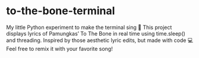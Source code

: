 # to-the-bone-terminal
My little Python experiment to make the terminal sing 🎤 This project displays lyrics of Pamungkas’ To The Bone in real time using time.sleep() and threading. Inspired by those aesthetic lyric edits, but made with code 💻 Feel free to remix it with your favorite song!

